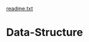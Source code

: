 [readme.txt](https://github.com/Sneha124-star/Data-Structure/files/7148194/readme.txt)
# Data-Structure
